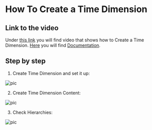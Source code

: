 
# How To Create a Time Dimension

## Link to the video

Under [this link](https://profitbasedocs.blob.core.windows.net/videos/Dimension%20-%20Creating%20a%20Time%20Dimension.mp4) you will find video that shows how to Create a Time Dimension. [Here](../../dimensions.md) you will find [Documentation](../../dimensions.md).
<br/>


## Step by step


1. Create Time Dimension and set it up:

![pic](https://profitbasedocs.blob.core.windows.net/images/HTtd%20(1).png)

2. Create Time Dimension Content:

![pic](https://profitbasedocs.blob.core.windows.net/images/HTtd%20(2).png)

3. Check Hierarchies:

![pic](https://profitbasedocs.blob.core.windows.net/images/HTtd%20(3).png)

